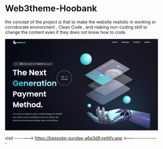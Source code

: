 # Web3theme-Hoobank
the concept of the project is that to make the website realistic in working or corroborate environment , Clean Code , and making non-coding skill to change the content even if they does not know how to code. 


![](src/assets/presentpic.png)



visit -------> https://bespoke-sundae-a6a3d9.netlify.app <---------------
